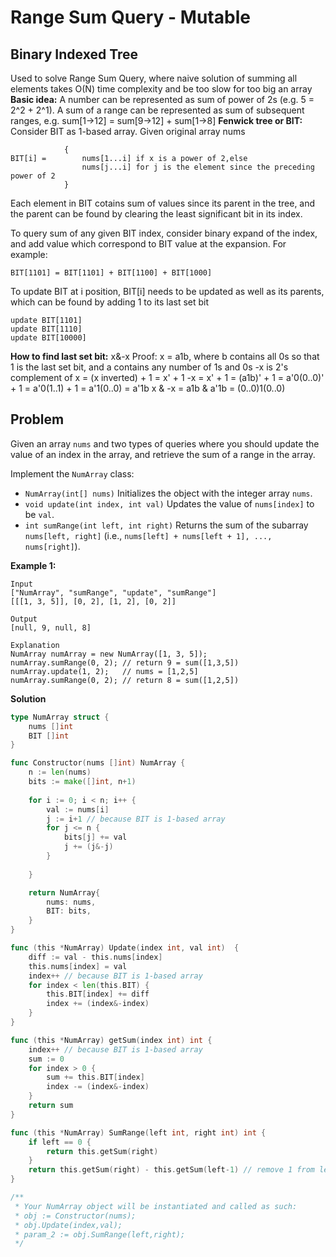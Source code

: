 # Range Sum Query - Mutable
## Binary Indexed Tree
Used to solve Range Sum Query, where naive solution of summing all elements takes O(N) time complexity and be too slow for too big an array
**Basic idea:**
A number can be represented as sum of power of 2s (e.g. 5 = 2^2 + 2^1). A sum of a range can be represented as sum of subsequent ranges, e.g. sum[1->12] = sum[9->12] + sum[1->8]
**Fenwick tree or BIT:**
Consider BIT as 1-based array.
Given original array nums
```
			{
BIT[i] = 		nums[1...i] if x is a power of 2,else
				nums[j...i] for j is the element since the preceding power of 2
			}
```
Each element in BIT cotains sum of values since its parent in the tree, and the parent can be found by clearing the least significant bit in its index.

To query sum of any given BIT index, consider binary expand of the index, and add value which correspond to BIT value at the expansion. For example:
```
BIT[1101] = BIT[1101] + BIT[1100] + BIT[1000]
```
To update BIT at i position, BIT[i] needs to be updated as well as its parents, which can be found by adding 1 to its last set bit
```
update BIT[1101]
update BIT[1110]
update BIT[10000]
```

**How to find last set bit:**
x&-x
Proof:
x = a1b, where b contains all 0s so that 1 is the last set bit, and a contains any number of 1s and 0s
-x is 2's complement of x = (x inverted) + 1 = x' + 1
-x = x' + 1 = (a1b)' + 1 = a'0(0..0)' + 1 = a'0(1..1) + 1 = a'1(0..0) = a'1b
x & -x = a1b & a'1b = (0..0)1(0..0)

## Problem
Given an array  `nums`  and two types of queries where you should update the value of an index in the array, and retrieve the sum of a range in the array.

Implement the  `NumArray`  class:

-   `NumArray(int[] nums)`  Initializes the object with the integer array  `nums`.
-   `void update(int index, int val)`  Updates the value of  `nums[index]`  to be  `val`.
-   `int sumRange(int left, int right)`  Returns the sum of the subarray  `nums[left, right]`  (i.e.,  `nums[left] + nums[left + 1], ..., nums[right]`).

**Example 1:**

    Input
    ["NumArray", "sumRange", "update", "sumRange"]
    [[[1, 3, 5]], [0, 2], [1, 2], [0, 2]]
	
	Output
    [null, 9, null, 8]
    
    Explanation
    NumArray numArray = new NumArray([1, 3, 5]);
    numArray.sumRange(0, 2); // return 9 = sum([1,3,5])
    numArray.update(1, 2);   // nums = [1,2,5]
    numArray.sumRange(0, 2); // return 8 = sum([1,2,5])

**Solution**

```go
type NumArray struct {
    nums []int
    BIT []int
}

func Constructor(nums []int) NumArray {
    n := len(nums)
    bits := make([]int, n+1)
    
    for i := 0; i < n; i++ {
        val := nums[i]
        j := i+1 // because BIT is 1-based array
        for j <= n {
            bits[j] += val
            j += (j&-j)
        }
        
    }

    return NumArray{
        nums: nums,
        BIT: bits,
    }
}

func (this *NumArray) Update(index int, val int)  {
    diff := val - this.nums[index]
    this.nums[index] = val
    index++ // because BIT is 1-based array
    for index < len(this.BIT) {
        this.BIT[index] += diff
        index += (index&-index)
    }
}

func (this *NumArray) getSum(index int) int {
    index++ // because BIT is 1-based array
    sum := 0
    for index > 0 {
        sum += this.BIT[index]
        index -= (index&-index)
    }
    return sum
}

func (this *NumArray) SumRange(left int, right int) int {
    if left == 0 {
        return this.getSum(right)
    }
    return this.getSum(right) - this.getSum(left-1) // remove 1 from left to include value at index left to the result
}

/**
 * Your NumArray object will be instantiated and called as such:
 * obj := Constructor(nums);
 * obj.Update(index,val);
 * param_2 := obj.SumRange(left,right);
 */
```